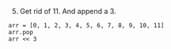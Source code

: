 5. Get rid of 11. And append a 3.

```
arr = [0, 1, 2, 3, 4, 5, 6, 7, 8, 9, 10, 11]
arr.pop
arr << 3
```
